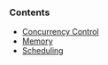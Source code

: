 ### Contents

* [Concurrency Control](./concurrency_control/readme.md)
* [Memory](./memory/readme.md)
* [Scheduling](./scheduling/readme.md)
